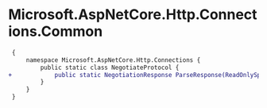 # Microsoft.AspNetCore.Http.Connections.Common

``` diff
 {
     namespace Microsoft.AspNetCore.Http.Connections {
         public static class NegotiateProtocol {
+            public static NegotiationResponse ParseResponse(ReadOnlySpan<byte> content);
         }
     }
 }
```
